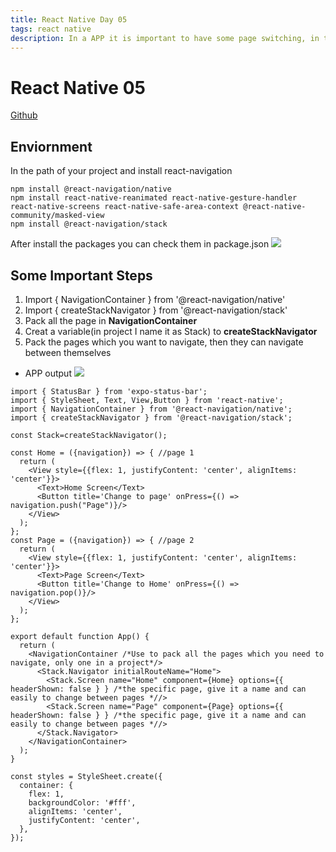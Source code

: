 ```yaml
---
title: React Native Day 05
tags: react native
description: In a APP it is important to have some page switching, in this example we will talk about bottom navigation.
---
```

# React Native 05
[Github](https://github.com/wilson20010327/money)

## Enviornment
In the path of your project and install react-navigation
```shell=
npm install @react-navigation/native
npm install react-native-reanimated react-native-gesture-handler react-native-screens react-native-safe-area-context @react-native-community/masked-view
npm install @react-navigation/stack
```
After install the packages you can check them in package.json
![](https://i.imgur.com/xtI9Rmp.png)
## Some Important Steps
1. Import { NavigationContainer } from '@react-navigation/native'
2. Import { createStackNavigator } from '@react-navigation/stack'
3. Pack all the page in  **NavigationContainer** 
4. Creat a variable(in project I name it as Stack) to **createStackNavigator** 
5. Pack the pages which you want to navigate, then they can navigate between themselves 
* APP output ![](https://i.imgur.com/WEUhaKn.gif)
```jsx=
import { StatusBar } from 'expo-status-bar';
import { StyleSheet, Text, View,Button } from 'react-native';
import { NavigationContainer } from '@react-navigation/native';
import { createStackNavigator } from '@react-navigation/stack';

const Stack=createStackNavigator();

const Home = ({navigation}) => { //page 1
  return (
    <View style={{flex: 1, justifyContent: 'center', alignItems: 'center'}}>
      <Text>Home Screen</Text>
      <Button title='Change to page' onPress={() => navigation.push("Page")}/>
    </View>
  );
};
const Page = ({navigation}) => { //page 2
  return (
    <View style={{flex: 1, justifyContent: 'center', alignItems: 'center'}}>
      <Text>Page Screen</Text>
      <Button title='Change to Home' onPress={() => navigation.pop()}/>
    </View>
  );
};

export default function App() {
  return (
    <NavigationContainer /*Use to pack all the pages which you need to navigate, only one in a project*/> 
      <Stack.Navigator initialRouteName="Home">
        <Stack.Screen name="Home" component={Home} options={{ headerShown: false } } /*the specific page, give it a name and can easily to change between pages *//> 
        <Stack.Screen name="Page" component={Page} options={{ headerShown: false } } /*the specific page, give it a name and can easily to change between pages *//> 
      </Stack.Navigator>
    </NavigationContainer>
  );
}

const styles = StyleSheet.create({
  container: {
    flex: 1,
    backgroundColor: '#fff',
    alignItems: 'center',
    justifyContent: 'center',
  },
});

```